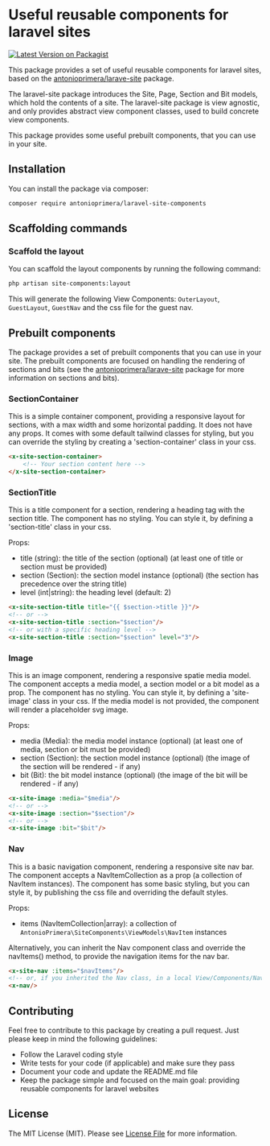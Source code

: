 # Useful reusable components for laravel sites

[![Latest Version on Packagist](https://img.shields.io/packagist/v/antonioprimera/laravel-site-components.svg?style=flat-square)](https://packagist.org/packages/antonioprimera/laravel-site-components)

This package provides a set of useful reusable components for laravel sites, based on the
[antonioprimera/larave-site](https://github.com/AntonioPrimera/laravel-site) package.

The laravel-site package introduces the Site, Page, Section and Bit models, which hold the contents of a site.
The laravel-site package is view agnostic, and only provides abstract view component classes, used to build concrete
view components.

This package provides some useful prebuilt components, that you can use in your site.

## Installation

You can install the package via composer:

```bash
composer require antonioprimera/laravel-site-components
```

## Scaffolding commands

### Scaffold the layout

You can scaffold the layout components by running the following command:

```bash
php artisan site-components:layout
```

This will generate the following View Components: `OuterLayout`, `GuestLayout`, `GuestNav` and the css file for the
guest nav.

## Prebuilt components

The package provides a set of prebuilt components that you can use in your site. The prebuilt components are
focused on handling the rendering of sections and bits (see the
[antonioprimera/larave-site](https://github.com/AntonioPrimera/laravel-site) package for more information on sections
and bits).

### SectionContainer

This is a simple container component, providing a responsive layout for sections, with a max width and some horizontal
padding. It does not have any props. It comes with some default tailwind classes for styling, but you can override the
styling by creating a 'section-container' class in your css.

```html
<x-site-section-container>
    <!-- Your section content here -->
</x-site-section-container>
```

### SectionTitle

This is a title component for a section, rendering a heading tag with the section title. The component has no styling.
You can style it, by defining a 'section-title' class in your css.

Props:
- title (string): the title of the section (optional) (at least one of title or section must be provided)
- section (Section): the section model instance (optional) (the section has precedence over the string title)
- level (int|string): the heading level (default: 2)

```html
<x-site-section-title title="{{ $section->title }}"/>
<!-- or -->
<x-site-section-title :section="$section"/>
<!-- or with a specific heading level -->
<x-site-section-title :section="$section" level="3"/>
```

### Image

This is an image component, rendering a responsive spatie media model. The component accepts a media model, a section
model or a bit model as a prop. The component has no styling. You can style it, by defining a 'site-image' class
in your css. If the media model is not provided, the component will render a placeholder svg image.

Props:
- media (Media): the media model instance (optional) (at least one of media, section or bit must be provided)
- section (Section): the section model instance (optional) (the image of the section will be rendered - if any)
- bit (Bit): the bit model instance (optional) (the image of the bit will be rendered - if any)

```html
<x-site-image :media="$media"/>
<!-- or -->
<x-site-image :section="$section"/>
<!-- or -->
<x-site-image :bit="$bit"/>
```

### Nav

This is a basic navigation component, rendering a responsive site nav bar. The component accepts a NavItemCollection
as a prop (a collection of NavItem instances). The component has some basic styling, but you can style it, by publishing
the css file and overriding the default styles.

Props:
- items (NavItemCollection|array): a collection of `AntonioPrimera\SiteComponents\ViewModels\NavItem` instances

Alternatively, you can inherit the Nav component class and override the navItems() method, to provide the navigation
items for the nav bar.

```html
<x-site-nav :items="$navItems"/>
<!-- or, if you inherited the Nav class, in a local View/Components/Nav class and defined the navItems inside -->
<x-nav/>
```

## Contributing

Feel free to contribute to this package by creating a pull request. Just please keep in mind the following guidelines:
- Follow the Laravel coding style
- Write tests for your code (if applicable) and make sure they pass
- Document your code and update the README.md file
- Keep the package simple and focused on the main goal: providing reusable components for laravel websites

## License

The MIT License (MIT). Please see [License File](LICENSE.md) for more information.
